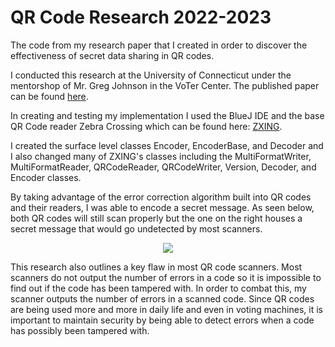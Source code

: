 # QR Code Research 2022-2023

The code from my research paper that I created in order to discover the effectiveness of secret data sharing in QR codes.

I conducted this research at the University of Connecticut under the mentorshop of Mr. Greg Johnson in the VoTer Center. The published paper can be found [here]().

In creating and testing my implementation I used the BlueJ IDE and the base QR Code reader Zebra Crossing which can be found here: [ZXING](https://zxing.github.io/zxing/apidocs/).

I created the surface level classes Encoder, EncoderBase, and Decoder and I also changed many of ZXING's classes including the MultiFormatWriter, MultiFormatReader, QRCodeReader, QRCodeWriter, Version, Decoder, and Encoder classes.

By taking advantage of the error correction algorithm built into QR codes and their readers, I was able to encode a secret message. As seen below, both QR codes will still scan properly but the one on the right houses a secret message that would
go undetected by most scanners. 
<p align="center">
  <img src="https://github.com/dlach1/QRResearch2022-2023/assets/94641554/bd6d5e5f-f217-48de-b5ec-4b9c20e6c23a">
</p>

This research also outlines a key flaw in most QR code scanners. Most scanners do not output the number of errors in a code so it is impossible to find out if the code has been tampered with. In order to combat this, my scanner outputs the number of
errors in a scanned code. Since QR codes are being used more and more in daily life and even in voting machines, it is important to maintain security by being able to detect errors when a code has possibly been tampered with.
